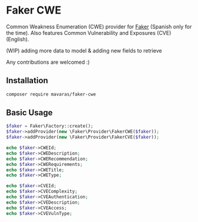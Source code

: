 
# Faker CWE
Common Weakness Enumeration (CWE) provider for [Faker](https://github.com/fzaninotto/Faker) (Spanish only for the time). Also features Common Vulnerability and Exposures (CVE) (English).
 
(WIP) adding more data to model & adding new fields to retrieve

Any contributions are welcomed :)

## Installation
```sh
composer require mavaras/faker-cwe
```


## Basic Usage
```php
$faker = Faker\Factory::create();
$faker->addProvider(new \Faker\Provider\FakerCWE($faker));
$faker->addProvider(new \Faker\Provider\FakerCVE($faker));

echo $faker->CWEId;
echo $faker->CWEDescription;
echo $faker->CWERecommendation;
echo $faker->CWERequirements;
echo $faker->CWETitle;
echo $faker->CWEType;

echo $faker->CVEId;
echo $faker->CVEComplexity;
echo $faker->CVEAuthentication;
echo $faker->CVEDescription;
echo $faker->CVEAccess;
echo $faker->CVEVulnType;
```
